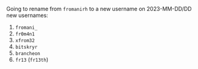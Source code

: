 Going to rename from `fromanirh` to a new username on 2023-MM-DD/DD
new usernames:

1. `fromani_`
1. `fr0m4n1`
1. `xfrom32`
1. `bitskryr`
1. `brancheon`
1. `fr13` (`fr13th`)
